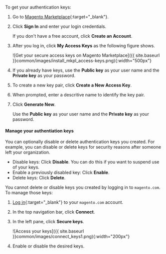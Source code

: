 <div markdown="1">

To get your authentication keys:

1.	Go to [Magento Marketplace](https://marketplace.magento.com){:target="_blank"}.
2.	Click **Sign In** and enter your login credentials.

	If you don't have a free account, click **Create an Account**.

2.	After you log in, click **My Access Keys** as the following figure shows.

	![Get your secure access keys on Magento Marketplace]({{ site.baseurl }}common/images/install_mkpl_access-keys.png){:width="500px"}
3.	If you already have keys, use the **Public key** as your user name and the **Private key** as your password.
3.	To create a new key pair, click **Create a New Access Key**.
4.	When prompted, enter a descritive name to identify the key pair.
5.	Click **Generate New**.

	Use the **Public key** as your user name and the **Private key** as your password.

#### Manage your authentiation keys
You can optionally disable or delete authentication keys you created. For example, you can disable or delete keys for security reasons after someone left your organization.

*	Disable keys: Click **Disable**. You can do this if you want to suspend use of your keys.
*	Enable a previously disabled key: Click **Enable**.
*	Delete keys: Click **Delete**.

You cannot delete or disable keys you created by logging in to `magento.com`. To manage those keys:

1.	[Log in](https://www.magentocommerce.com/products/customer/account/login){:target="_blank"} to your `magento.com` account.
2.	In the top navigation bar, click **Connect**.
3.	In the left pane, click **Secure keys**.

	![Access your keys]({{ site.baseurl }}common/images/connect_keys1.png){:width="200px"}
4.	Enable or disable the desired keys.

